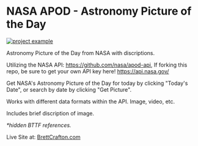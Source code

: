 # NASA APOD - Astronomy Picture of the Day

<a href="https://brettcrafton.com/Portfolio/NASA%20API/index.html" target="_blank" rel="noreferrer"> <img src="https://github.com/BrettCrafton/BrettCrafton/blob/main/assets/NASA%20APOD%20gif.gif?raw=true" alt="project example"/> </a>

Astronomy Picture of the Day from NASA with discriptions.

Utilizing the NASA API: https://github.com/nasa/apod-api,
 If forking this repo, be sure to get your own API key here! https://api.nasa.gov/


Get NASA's Astronomy Picture of the Day for today by clicking "Today's Date", or search by date by clicking "Get Picture".

Works with different data formats within the API. Image, video, etc.

Includes brief discription of image.

<em>*hidden BTTF references.</em>

Live Site at: <a href="https://brettcrafton.com/Portfolio/NASA%20API/index.html" target="_blank" rel="noreferrer"> BrettCrafton.com </a> 
